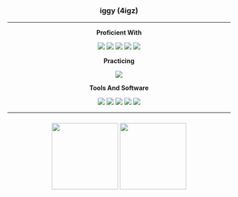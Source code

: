 <h3 align="center" width="100%">
	iggy (4igz)
</h3>
<p align="center" width="100%">

---

<p align="center" width="100%">
	<b>Proficient With</b>
<p/>

<p align="center" width="100%">
	<img src="https://skillicons.dev/icons?i=ts"/>
	<img src="https://skillicons.dev/icons?i=lua"/>
	<img src="https://skillicons.dev/icons?i=luau"/>
	<img src="https://skillicons.dev/icons?i=python"/>
	<img src="https://skillicons.dev/icons?i=react"/>
<p/>

<p align="center" width="100%">
	<b>Practicing</b>
<p/>
<p align="center" width="100%">
<img src="https://skillicons.dev/icons?i=cpp"/>
<p/>

<p align="center" width="100%">
	<b>Tools And Software</b>
<p/>
<p align="center" width="100%">
<img src="https://skillicons.dev/icons?i=npm"/> 
<img src="https://skillicons.dev/icons?i=firebase"/> 
<img src="https://skillicons.dev/icons?i=git"/> 
<img src="https://skillicons.dev/icons?i=nodejs"/> 
<img src="https://skillicons.dev/icons?i=vscode"/> 
<p/>


---
<h3 align="center" width="100%">
<p align="center" width="100%">
	<img margin="auto" height=150 align="center" src="https://github-readme-stats.vercel.app/api?username=4igz&show_icons=true&theme=github_dark_dimmed&layout=compact"/>
	<img align="center" height=150 src="https://github-readme-stats.vercel.app/api/top-langs/?username=4igz&layout=compact&theme=github_dark_dimmed"/>
<p/>
